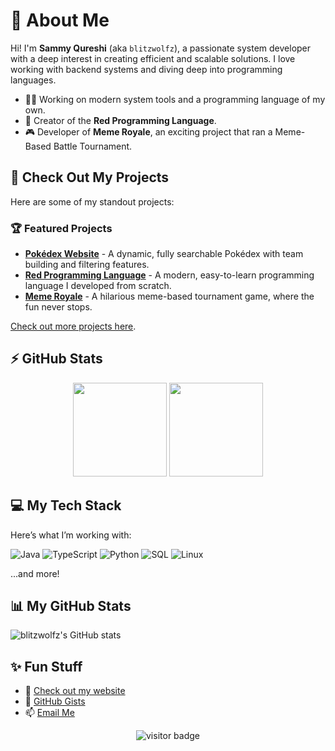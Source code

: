 # 👋 About Me

Hi! I'm **Sammy Qureshi** (aka `blitzwolfz`), a passionate system developer with a deep interest in creating efficient and scalable solutions. I love working with backend systems and diving deep into programming languages.

- 🧑‍💻 Working on modern system tools and a programming language of my own.
- 🚀 Creator of the **Red Programming Language**.
- 🎮 Developer of **Meme Royale**, an exciting project that ran a Meme-Based Battle Tournament.

## 🚀 Check Out My Projects

Here are some of my standout projects:

### 🏆 Featured Projects

- [**Pokédex Website**](https://blitzwolfz.xyz) - A dynamic, fully searchable Pokédex with team building and filtering features.
- [**Red Programming Language**](https://github.com/blitzwolfz/Red) - A modern, easy-to-learn programming language I developed from scratch.
- [**Meme Royale**](https://github.com/blitzwolfz/MemeRoyale) - A hilarious meme-based tournament game, where the fun never stops.

[Check out more projects here](https://github.com/blitzwolfz?tab=repositories).

## ⚡ GitHub Stats

<div align="center">
  <img height="150em" src="https://github-readme-stats.vercel.app/api?username=blitzwolfz&include_all_commits=true&show_icons=true&hide=stars,issues&theme=radical" />
  <img height="150em" src="https://github-readme-stats.vercel.app/api/top-langs/?username=blitzwolfz&layout=compact&langs_count=8&theme=radical" />
</div>

## 💻 My Tech Stack

Here’s what I’m working with:

![Java](https://img.shields.io/badge/Java-ED8B00?style=for-the-badge&logo=java&logoColor=white)
![TypeScript](https://img.shields.io/badge/TypeScript-007ACC?style=for-the-badge&logo=typescript&logoColor=white)
![Python](https://img.shields.io/badge/Python-3670A0?style=for-the-badge&logo=python&logoColor=ffdd54)
![SQL](https://img.shields.io/badge/SQL-4479A1?style=for-the-badge&logo=postgresql&logoColor=white)
![Linux](https://img.shields.io/badge/Linux-FCC624?style=for-the-badge&logo=linux&logoColor=black)

...and more!

## 📊 My GitHub Stats

![blitzwolfz's GitHub stats](https://github-readme-streak-stats.herokuapp.com/?user=blitzwolfz&theme=radical&hide_border=true)

## ✨ Fun Stuff

- 🔗 [Check out my website](https://samq.ca)
- 🌟 [GitHub Gists](https://gist.github.com/blitzwolfz)
- 📫 [Email Me](mailto:saminm.qureshi@gmail.com)

<div align="center">
  <img src="https://komarev.com/ghpvc/?username=blitzwolfz&color=brightgreen" alt="visitor badge"/>
</div>

